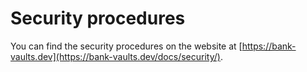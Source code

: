 # Security procedures

You can find the security procedures on the website at [https://bank-vaults.dev](https://bank-vaults.dev/docs/security/).
